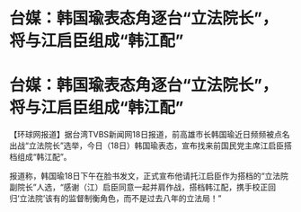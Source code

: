# 台媒：韩国瑜表态角逐台“立法院长”，将与江启臣组成“韩江配”

# 台媒：韩国瑜表态角逐台“立法院长”，将与江启臣组成“韩江配”

【环球网报道】据台湾TVBS新闻网18日报道，前高雄市长韩国瑜近日频频被点名出战“立法院长”选举，今日（18日）韩国瑜表态，宣布找来前国民党主席江启臣搭档组成“韩江配”。

报道称，韩国瑜18日下午在脸书发文，正式宣布他请托江启臣作为搭档的“立法院副院长”人选，“感谢（江）启臣同意一起并肩作战，搭档韩江配，携手校正回归‘立法院’该有的监督制衡角色，而不是过去八年的立法局！”

